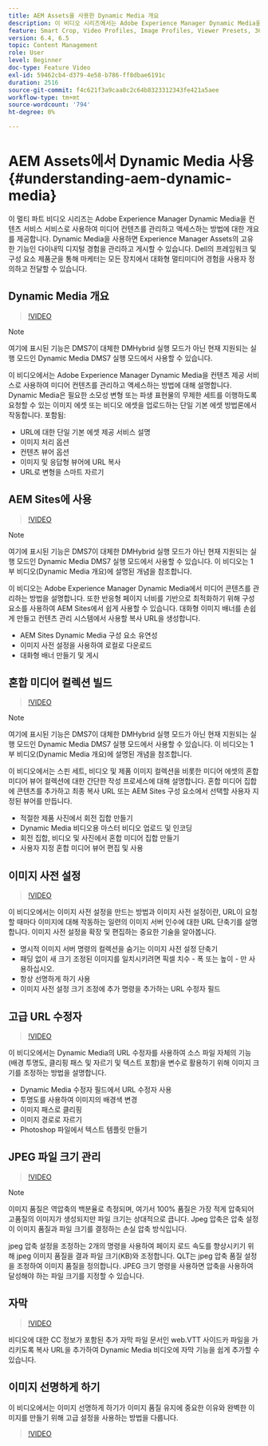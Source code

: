 ```yaml
---
title: AEM Assets을 사용한 Dynamic Media 개요
description: 이 비디오 시리즈에서는 Adobe Experience Manager Dynamic Media을 컨텐츠 서비스 서비스로 사용하여 미디어 컨텐츠를 관리하고 액세스하는 방법에 대한 개요를 제공합니다. Dynamic Media을 사용하면 Experience Manager Assets의 고유한 기능인 다이내믹 디지털 경험을 관리하고 게시할 수 있습니다. Dell의 프레임워크 및 구성 요소 제품군을 통해 마케터는 모든 장치에서 대화형 멀티미디어 경험을 사용자 정의하고 전달할 수 있습니다.
feature: Smart Crop, Video Profiles, Image Profiles, Viewer Presets, 360 VR Video, Image Sets, Spin Sets
version: 6.4, 6.5
topic: Content Management
role: User
level: Beginner
doc-type: Feature Video
exl-id: 59462cb4-d379-4e58-b786-ff8dbae6191c
duration: 2516
source-git-commit: f4c621f3a9caa8c2c64b8323312343fe421a5aee
workflow-type: tm+mt
source-wordcount: '794'
ht-degree: 0%

---
```


# AEM Assets에서 Dynamic Media 사용 {#understanding-aem-dynamic-media}

이 멀티 파트 비디오 시리즈는 Adobe Experience Manager Dynamic Media을 컨텐츠 서비스 서비스로 사용하여 미디어 컨텐츠를 관리하고 액세스하는 방법에 대한 개요를 제공합니다. Dynamic Media을 사용하면 Experience Manager Assets의 고유한 기능인 다이내믹 디지털 경험을 관리하고 게시할 수 있습니다. Dell의 프레임워크 및 구성 요소 제품군을 통해 마케터는 모든 장치에서 대화형 멀티미디어 경험을 사용자 정의하고 전달할 수 있습니다.

## Dynamic Media 개요

>[!VIDEO](https://video.tv.adobe.com/v/27144?quality=12&learn=on)

>[!NOTE]
>
>여기에 표시된 기능은 DMS7이 대체한 DMHybrid 실행 모드가 아닌 현재 지원되는 실행 모드인 Dynamic Media DMS7 실행 모드에서 사용할 수 있습니다.

이 비디오에서는 Adobe Experience Manager Dynamic Media을 컨텐츠 제공 서비스로 사용하여 미디어 컨텐츠를 관리하고 액세스하는 방법에 대해 설명합니다. Dynamic Media은 필요한 소모성 변형 또는 파생 표현물의 무제한 세트를 이행하도록 요청할 수 있는 이미지 에셋 또는 비디오 에셋을 업로드하는 단일 기본 에셋 방법론에서 작동합니다. 포함됨:

* URL에 대한 단일 기본 에셋 제공 서비스 설명
* 이미지 처리 옵션
* 컨텐츠 뷰어 옵션
* 이미지 및 응답형 뷰어에 URL 복사
* URL로 변형을 스마트 자르기

## AEM Sites에 사용

>[!VIDEO](https://video.tv.adobe.com/v/27145?quality=12&learn=on)

>[!NOTE]
>
>여기에 표시된 기능은 DMS7이 대체한 DMHybrid 실행 모드가 아닌 현재 지원되는 실행 모드인 Dynamic Media DMS7 실행 모드에서 사용할 수 있습니다. 이 비디오는 1부 비디오(Dynamic Media 개요)에 설명된 개념을 참조합니다.

이 비디오는 Adobe Experience Manager Dynamic Media에서 미디어 콘텐츠를 관리하는 방법을 설명합니다. 또한 반응형 페이지 너비를 기반으로 최적화하기 위해 구성 요소를 사용하여 AEM Sites에서 쉽게 사용할 수 있습니다. 대화형 이미지 배너를 손쉽게 만들고 컨텐츠 관리 시스템에서 사용할 복사 URL을 생성합니다.

* AEM Sites Dynamic Media 구성 요소 유연성
* 이미지 사전 설정을 사용하여 로컬로 다운로드
* 대화형 배너 만들기 및 게시

## 혼합 미디어 컬렉션 빌드

>[!VIDEO](https://video.tv.adobe.com/v/27146?quality=12&learn=on)

>[!NOTE]
>
>여기에 표시된 기능은 DMS7이 대체한 DMHybrid 실행 모드가 아닌 현재 지원되는 실행 모드인 Dynamic Media DMS7 실행 모드에서 사용할 수 있습니다. 이 비디오는 1부 비디오(Dynamic Media 개요)에 설명된 개념을 참조합니다.

이 비디오에서는 스핀 세트, 비디오 및 제품 이미지 컬렉션을 비롯한 미디어 에셋의 혼합 미디어 뷰어 컬렉션에 대한 간단한 작성 프로세스에 대해 설명합니다. 혼합 미디어 집합에 콘텐츠를 추가하고 최종 복사 URL 또는 AEM Sites 구성 요소에서 선택할 사용자 지정된 뷰어를 만듭니다.

* 적절한 제품 사진에서 회전 집합 만들기
* Dynamic Media 비디오용 마스터 비디오 업로드 및 인코딩
* 회전 집합, 비디오 및 사진에서 혼합 미디어 집합 만들기
* 사용자 지정 혼합 미디어 뷰어 편집 및 사용

## 이미지 사전 설정

>[!VIDEO](https://video.tv.adobe.com/v/27320?quality=12&learn=on)

이 비디오에서는 이미지 사전 설정을 만드는 방법과 이미지 사전 설정이란, URL이 요청할 때마다 이미지에 대해 작동하는 일련의 이미지 서버 인수에 대한 URL 단축기를 설명합니다. 이미지 사전 설정을 확장 및 편집하는 중요한 기술을 알아봅니다.

* 명시적 이미지 서버 명령의 컬렉션을 숨기는 이미지 사전 설정 단축기
* 패딩 없이 새 크기 조정된 이미지를 일치시키려면 픽셀 치수 - 폭 또는 높이 - 만 사용하십시오.
* 항상 선명하게 하기 사용
* 이미지 사전 설정 크기 조정에 추가 명령을 추가하는 URL 수정자 필드

## 고급 URL 수정자

>[!VIDEO](https://video.tv.adobe.com/v/27319?quality=12&learn=on)

이 비디오에서는 Dynamic Media의 URL 수정자를 사용하여 소스 파일 자체의 기능(배경 투명도, 클리핑 패스 및 자르기 및 텍스트 포함)을 변수로 활용하기 위해 이미지 크기를 조정하는 방법을 설명합니다.

* Dynamic Media 수정자 필드에서 URL 수정자 사용
* 투명도를 사용하여 이미지의 배경색 변경
* 이미지 패스로 클리핑
* 이미지 경로로 자르기
* Photoshop 파일에서 텍스트 템플릿 만들기

## JPEG 파일 크기 관리

>[!VIDEO](https://video.tv.adobe.com/v/27404?quality=12&learn=on)


>[!NOTE]
>
>이미지 품질은 역압축의 백분율로 측정되며, 여기서 100% 품질은 가장 적게 압축되어 고품질의 이미지가 생성되지만 파일 크기는 상대적으로 큽니다. Jpeg 압축은 압축 설정이 이미지 품질과 파일 크기를 결정하는 손실 압축 방식입니다.

jpeg 압축 설정을 조정하는 2개의 명령을 사용하여 페이지 로드 속도를 향상시키기 위해 jpeg 이미지 품질을 결과 파일 크기(KB)와 조정합니다. QLT는 jpeg 압축 품질 설정을 조정하여 이미지 품질을 정의합니다. JPEG 크기 명령을 사용하면 압축을 사용하여 달성해야 하는 파일 크기를 지정할 수 있습니다.

## 자막

>[!VIDEO](https://video.tv.adobe.com/v/28074?quality=12&learn=on)

비디오에 대한 CC 정보가 포함된 추가 자막 파일 문서인 web.VTT 사이드카 파일을 가리키도록 복사 URL을 추가하여 Dynamic Media 비디오에 자막 기능을 쉽게 추가할 수 있습니다.

## 이미지 선명하게 하기

이 비디오에서는 이미지 선명하게 하기가 이미지 품질 유지에 중요한 이유와 완벽한 이미지를 만들기 위해 고급 설정을 사용하는 방법을 다룹니다.

>[!VIDEO](https://demos-pub.assetsadobe.com/etc/dam/viewers/s7viewers/html5/VideoViewer.html?asset=%2Fcontent%2Fdam%2Fdm-public-facing-upgrade-portal-video%2F04_DynamicImagery_AdvancedSettings_071917_BH.mp4&amp;config=/etc/dam/presets/viewer/Video_social&amp;serverUrl=https%3A%2F%2Fadobedemo62-h.assetsadobe.com%2Fis%2Fimage%2F&amp;contenturl=%2F&amp;config2=/etc/dam/presets/analytics&amp;videoserverurl=https://gateway-na.assetsadobe.com/DMGateway/public/demoCo&amp;posterimage=/content/dam/dm-public-facing-upgrade-portal-video/04_DynamicImagery_AdvancedSettings_071917_BH.mp4)
